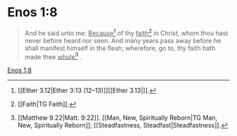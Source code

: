 # Enos 1:8

> And he said unto me: <u>Because</u>[^a] of thy <u>faith</u>[^b] in Christ, whom thou hast never before heard nor seen. And many years pass away before he shall manifest himself in the flesh; wherefore, go to, thy faith hath made thee <u>whole</u>[^c] .

[Enos 1:8](https://www.churchofjesuschrist.org/study/scriptures/bofm/enos/1?lang=eng&id=p8#p8)


[^a]: [[Ether 3.12|Ether 3:13 (12–13)]][[Ether 3.13|]].  
[^b]: [[Faith|TG Faith]].  
[^c]: [[Matthew 9.22|Matt. 9:22]]. [[Man, New, Spiritually Reborn|TG Man, New, Spiritually Reborn]]; [[Steadfastness, Steadfast|Steadfastness]].  
